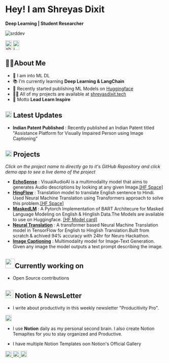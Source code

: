 <h1 align="Left">Hey! I am Shreyas Dixit</h1>
<p align="left"><b>Deep Learning | Student Researcher</b></p>

<p align="left"> <img src="https://komarev.com/ghpvc/?username=srddev&label=Profile%20views&color=0e75b6&style=flat" alt="srddev" /> </p>
<a href="https://twitter.com/shreyas__dixit" target="blank"><img align="center" src="https://raw.githubusercontent.com/rahuldkjain/github-profile-readme-generator/master/src/images/icons/Social/twitter.svg" alt="shreyas__dixit" height="30" width="20" /></a>
<a href="https://linkedin.com/in/i" target="blank"><img align="center" src="https://raw.githubusercontent.com/rahuldkjain/github-profile-readme-generator/master/src/images/icons/Social/linked-in-alt.svg" alt="i" height="30" width="20" /></a>

<!-------------------------------------------------- About Me -------------------------------------------------->
## 🧑🏻About Me
- 🔭 I am into ML DL
-  📚 I’m currently learning **Deep Learning & LangChain**
- 🤗 Recently started publishing ML Models on [Huggingface](https://huggingface.co/SRDdev)
- 👨‍💻 All of my projects are available at [shreyasdixit.tech](shreyasdixit.tech)
- 🧋 Motto **Lead Learn Inspire**

<!-------------------------------------------------- News -------------------------------------------------->
## <img src="https://em-content.zobj.net/thumbs/120/apple/325/newspaper_1f4f0.png" style="height:20px;width:20px;"> Latest Updates
- **Indian Patent Published** : Recently published an Indian Patent titled "Assistance Platform for Visually Impaired Person using Image Captioning"

<!-------------------------------------------------- Projects -------------------------------------------------->
## <img src="https://em-content.zobj.net/thumbs/120/apple/325/gear_2699-fe0f.png" style="height:20px;width:20px;"> Projects
*Click on the project name to directly go to it's GitHub Repository and click demo app to see a live demo of the project*

- **[EchoSense](https://github.com/SRDdev/)** : VisualAudioAI is a multimodality model that aims to generates Audio descriptions by looking at any given Image.[[HF Space]](https://srddev-echosense.hf.space)
- **[HingFlow](https://github.com/SRDdev/HingFlow)** : Translation model to translate English sentence to Hindi. Used Neural Machine Translation using Transformers approach to solve this problem.[[HF Space]](https://huggingface.co/spaces/SRDdev/HingFlow)
- **[MaskedLM](https://github.com/SRDdev/MaskedLMs)** : A Pytorch Implementation of BART Architecure for Masked Language Modeling on English & Hinglish Data.The Models are available to use on Huggingface. [[HF Model card]](https://srddev-hingmaskedlm.hf.space) 
- **[Neural Translation](https://github.com/SRDdev/Neurohack)** : A transformer based Neural Machine Translation model in TensorFlow for English to Hinglish Translation.Built from scratch & achived 94% accuracy with 24hr for Neuro Hackathon.
- **[Image Captioning](https://srddev-image-caption.hf.space)** : Multimodality model for Image-Text Generation. Given any image the model outputs a text prompt describing the image.


## <img src="https://em-content.zobj.net/thumbs/120/apple/325/magic-wand_1fa84.png" style="height:30px;">Currently working on 
- Open Source contributions


<!-- <p><img align="center" src="https://github-readme-stats.vercel.app/api?username=srddev&show_icons=true&locale=en" alt="srddev" style="width:400px;hright:200px;"/>
<img align="center" src="https://github-readme-streak-stats.herokuapp.com/?user=srddev&" alt="srddev"style="width:400px;height:200px;"/></p> -->


<!--------------------------------------------------NewsLetter-------------------------------------------------->
## <img src="https://upload.wikimedia.org/wikipedia/commons/4/45/Notion_app_logo.png?20200221181224" style="height:25px;width:25px;"> Notion & NewsLetter
- I write about productivity in this weekly newsletter "Producitivity Pro".
<a href="https://www.linkedin.com/build-relation/newsletter-follow?entityUrn=7015550296219119616">
  <img src="https://dabuttonfactory.com/button.png?t=Join+400%2B+readers&f=Open+Sans-Bold&ts=26&tc=fff&hp=30&vp=10&c=11&bgt=pyramid&bgc=c00&ebgc=900&be=1" style="height:20px;">
</a>

- I use **Notion** daily as my personal second brain. I also create Notion Temapltes for you to stay organized and Productive.

- I have multiple Notion Templates oon Notion's Official Gallery 
<a href="https://www.notion.so/templates/life-organizer">
  <img src="https://dabuttonfactory.com/button.png?t=Notion+Life+Organizer&f=Open+Sans-Bold&ts=26&tc=000&hp=30&vp=10&c=11&bgt=unicolored&bgc=eee" style="height:20px;">
</a>
<a href="https://www.notion.so/templates/research-hub">
  <img src="https://dabuttonfactory.com/button.png?t=Notion+Research+Hub&f=Open+Sans-Bold&ts=26&tc=000&hp=30&vp=10&c=11&bgt=unicolored&bgc=eee" style="height:20px;">
</a>
<a href="https://productivitypro.typedream.app/">
  <img src="https://dabuttonfactory.com/button.png?t=Store&f=Open+Sans-Bold&ts=26&tc=000&hp=30&vp=10&c=11&bgt=unicolored&bgc=eee" style="height:20px;">
</a>
